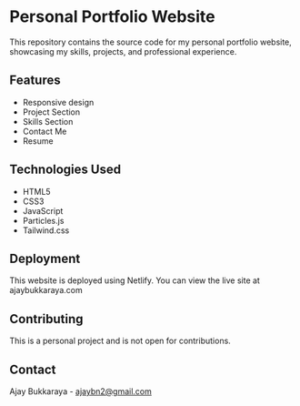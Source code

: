 # Personal Portfolio Website

This repository contains the source code for my personal portfolio website, showcasing my skills, projects, and professional experience.

## Features

- Responsive design
- Project Section
- Skills Section
- Contact Me
- Resume 

## Technologies Used

- HTML5
- CSS3
- JavaScript
- Particles.js
- Tailwind.css

## Deployment

This website is deployed using Netlify. You can view the live site at ajaybukkaraya.com

## Contributing

This is a personal project and is not open for contributions.


## Contact

Ajay Bukkaraya - ajaybn2@gmail.com
